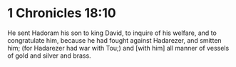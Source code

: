 # 1 Chronicles 18:10

He sent Hadoram his son to king David, to inquire of his welfare, and to congratulate him, because he had fought against Hadarezer, and smitten him; (for Hadarezer had war with Tou;) and [with him] all manner of vessels of gold and silver and brass.